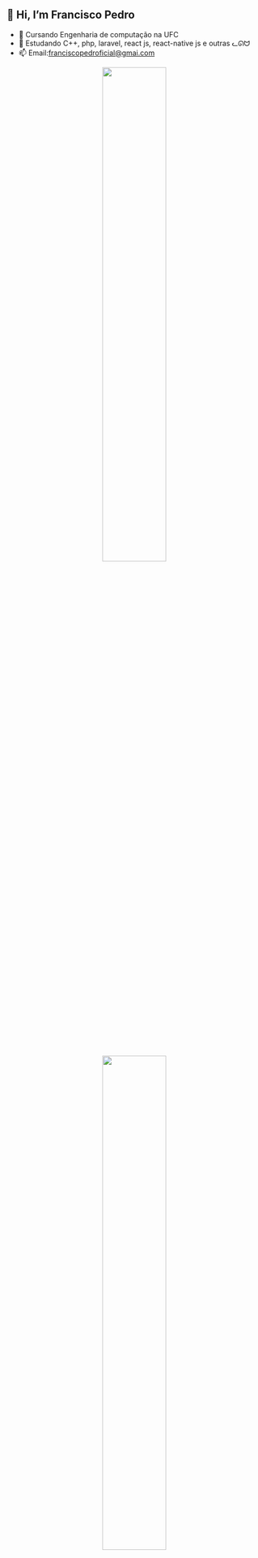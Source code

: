   ## 👋 Hi, I’m Francisco Pedro
- 👀 Cursando Engenharia de computação na UFC
- 🌱 Estudando C++, php, laravel, react js, react-native js e outras ᓚᘏᗢ
- 📫 Email:franciscopedroficial@gmai.com

<div align="center">
  <a href="https://github.com/franciscopeedro">
  <img  width="50%" src="https://github-readme-stats.vercel.app/api?username=franciscopeedro&show_icons=true&theme=dracula&include_all_commits=true&count_private=true"/>
  <img width="50%" src="https://github-readme-stats.vercel.app/api/top-langs/?username=franciscopeedro&layout=compact&langs_count=7&theme=dracula"/>
</div>

##

<div> 
  <a href="https://instagram.com/franciscopeedro_" target="_blank"><img src="https://img.shields.io/badge/-Instagram-%23E4405F?style=for-the-badge&logo=instagram&logoColor=white" target="_blank"></a>
  <a href = "mailto:franciscopedroficial@gmail.com"><img src="https://img.shields.io/badge/-Gmail-%23333?style=for-the-badge&logo=gmail&logoColor=white" target="_blank"></a>  
</div>
